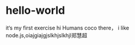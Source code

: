 # hello-world
it‘s my first exercise 
hi Humans
coco there， i like node.js,oiajgiajgjslkhjslkhjl郑慧超
